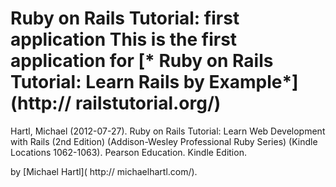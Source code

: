 # Ruby on Rails Tutorial: first application This is the first application for [* Ruby on Rails Tutorial: Learn Rails by Example*](http:// railstutorial.org/)

Hartl, Michael (2012-07-27). Ruby on Rails Tutorial: Learn Web Development with Rails (2nd Edition) (Addison-Wesley Professional Ruby Series) (Kindle Locations 1062-1063). Pearson Education. Kindle Edition. 


by [Michael Hartl]( http:// michaelhartl.com/).

